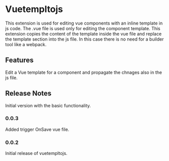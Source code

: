 # Vuetempltojs
This extension is used for editing vue components with an inline template in js code. 
The .vue file is used only for editing the component template. 
This extension copies the content of the template inside the vue file and replace
the template section into the js file. In this case there is no need for a builder tool 
like a webpack. 

## Features
Edit a Vue template for a component and propagate the chnages also in the js file.

## Release Notes
Initial version with the basic functionality.

### 0.0.3
Added trigger OnSave vue file.

### 0.0.2
Initial release of vuetempltojs.
